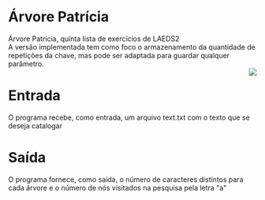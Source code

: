 # Árvore Patrícia
Árvore Patrícia, quinta lista de exercícios de LAEDS2  
A versão implementada tem como foco o armazenamento da quantidade de repetições da chave, mas pode ser adaptada para guardar qualquer parâmetro.  
<img src="https://upload.wikimedia.org/wikipedia/commons/thumb/a/ae/Patricia_trie.svg/1280px-Patricia_trie.svg.png" style="float: right">  

# Entrada
O programa recebe, como entrada, um arquivo text.txt com o texto que se deseja catalogar  

# Saída
O programa fornece, como saída, o número de caracteres distintos para cada árvore e o número de nós visitados na pesquisa pela letra "a"  
